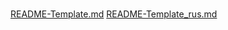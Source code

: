 # 
[README-Template.md](https://github.com/MatuxaK/Posuda/files/13548996/README-Template.md)
[README-Template_rus.md](https://github.com/MatuxaK/Posuda/files/13548994/README-Template_rus.md)
